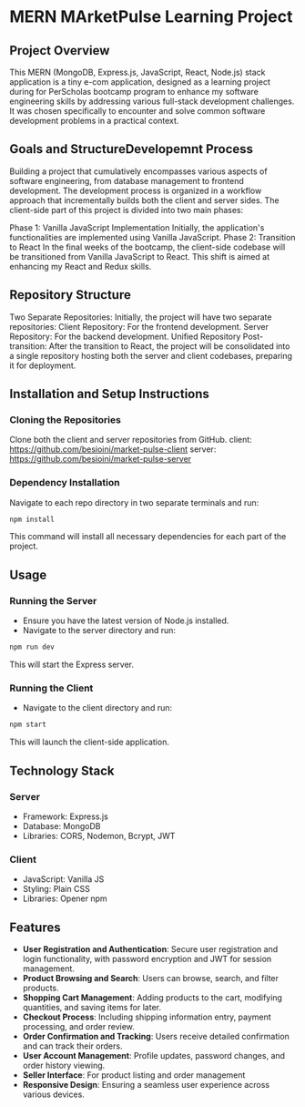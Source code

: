 
# MERN MArketPulse Learning Project

## Project Overview
This MERN (MongoDB, Express.js, JavaScript, React, Node.js) stack application is a tiny e-com application, designed as a learning project during for PerScholas bootcamp program to enhance my software engineering skills by addressing various full-stack development challenges. It was chosen specifically to encounter and solve common software development problems in a practical context.

## Goals and StructureDevelopemnt Process
Building a project that cumulatively encompasses various aspects of software engineering, from database management to frontend development.
The development process is organized in a workflow approach that incrementally builds both the client and server sides. The client-side part of this project is divided into two main phases:

Phase 1: Vanilla JavaScript Implementation
Initially, the application's functionalities are implemented using Vanilla JavaScript.
Phase 2: Transition to React
In the final weeks of the bootcamp, the client-side codebase will be transitioned from Vanilla JavaScript to React. This shift is aimed at enhancing my React and Redux skills.

## Repository Structure
Two Separate Repositories: Initially, the project will have two separate repositories:
Client Repository: For the frontend development. 
Server Repository: For the backend development.
Unified Repository Post-transition: After the transition to React, the project will be consolidated into a single repository hosting both the server and client codebases, preparing it for deployment.

## Installation and Setup Instructions
### Cloning the Repositories
Clone both the client and server repositories from GitHub.
client: https://github.com/besioini/market-pulse-client
server: https://github.com/besioini/market-pulse-server
### Dependency Installation
Navigate to each repo directory in two separate terminals and run:
```bash
npm install
```
This command will install all necessary dependencies for each part of the project.

## Usage
### Running the Server
- Ensure you have the latest version of Node.js installed.
- Navigate to the server directory and run:
```bash
npm run dev
```
This will start the Express server.

### Running the Client
- Navigate to the client directory and run:
```bash
npm start
```
This will launch the client-side application.

## Technology Stack
### Server
- Framework: Express.js
- Database: MongoDB
- Libraries: CORS, Nodemon, Bcrypt, JWT

### Client
- JavaScript: Vanilla JS
- Styling: Plain CSS
- Libraries: Opener npm

## Features
- **User Registration and Authentication**: Secure user registration and login functionality, with password encryption and JWT for session management.
- **Product Browsing and Search**: Users can browse, search, and filter products.
- **Shopping Cart Management**: Adding products to the cart, modifying quantities, and saving items for later.
- **Checkout Process**: Including shipping information entry, payment processing, and order review.
- **Order Confirmation and Tracking**: Users receive detailed confirmation and can track their orders.
- **User Account Management**: Profile updates, password changes, and order history viewing.
- **Seller Interface**: For product listing and order management 
- **Responsive Design**: Ensuring a seamless user experience across various devices.


